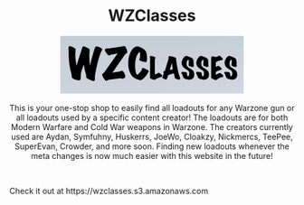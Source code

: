 <h1 align="center">WZClasses</h1>
<p align="center"><img src="https://github.com/Amgg12301/WZClasses/blob/main/wzclasses-logo.png"></p>
<p align="center">This is your one-stop shop to easily find all loadouts for any Warzone gun or all loadouts used by a specific content creator! The loadouts are for both Modern Warfare and Cold War weapons in Warzone. The creators currently used are Aydan, Symfuhny, Huskerrs, JoeWo, Cloakzy, Nickmercs, TeePee, SuperEvan, Crowder, and more soon. Finding new loadouts whenever the meta changes is now much easier with this website in the future!</p><br><p>Check it out at https://wzclasses.s3.amazonaws.com</p>